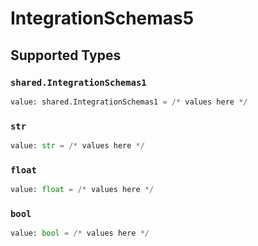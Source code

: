# IntegrationSchemas5


## Supported Types

### `shared.IntegrationSchemas1`

```python
value: shared.IntegrationSchemas1 = /* values here */
```

### `str`

```python
value: str = /* values here */
```

### `float`

```python
value: float = /* values here */
```

### `bool`

```python
value: bool = /* values here */
```

